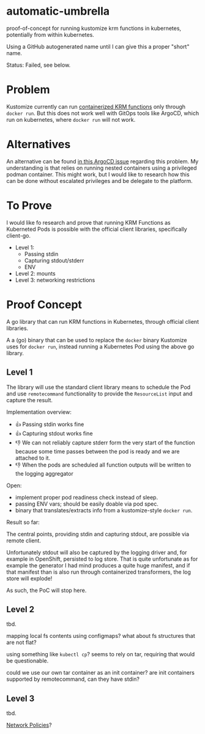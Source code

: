 # automatic-umbrella

proof-of-concept for running kustomize krm functions in kubernetes, potentially from within kubernetes.

Using a GitHub autogenerated name until I can give this a proper "short" name.

Status: Failed, see below.

# Problem

Kustomize currently can run [containerized KRM functions][] only through `docker run`.
But this does not work well with GitOps tools like ArgoCD, which run on kubernetes, where `docker run` will not work.

# Alternatives

An alternative can be found [in this ArgoCD issue][argocd krm functions] regarding this problem.
My understanding is that relies on running nested containers using a privileged podman container.
This might work, but I would like to research how this can be done without escalated privileges
and be delegate to the platform.

# To Prove

I would like fo research and prove that running KRM Functions as Kuberneted Pods is possible with the official client libraries, specifically client-go.

* Level 1:
    * Passing stdin
    * Capturing stdout/stderr
    * ENV
* Level 2: mounts
* Level 3: networking restrictions

# Proof Concept

A go library that can run KRM functions in Kubernetes, through official client libraries.

A a (go) binary that can be used to replace the `docker` binary Kustomize uses for `docker run`, instead running a Kubernetes Pod using the above go library.

## Level 1

The library will use the standard client library means to schedule the Pod
and use `remotecommand` functionality to provide the `ResourceList` input and capture the result.

Implementation overview:
* :+1: Passing stdin works fine
* :+1: Capturing stdout works fine
* :-1: We can not reliably capture stderr form the very start of the function because some time passes between the pod is ready and we are attached to it.
* :-1: When the pods are scheduled all function outputs will be written to the logging aggregator

Open:
* implement proper pod readiness check instead of sleep.
* passing ENV vars; should be easily doable via pod spec.
* binary that translates/extracts info from a kustomize-style `docker run`.

Result so far:

The central points, providing stdin and capturing stdout, are possible via remote client.

Unfortunately stdout will also be captured by the logging driver and, for example in OpenShift, persisted to log store.
That is quite unfortunate as for example the generator I had mind produces a quite huge manifest, and if that manifest than is also run through containerized transformers, the log store will explode!

As such, the PoC will stop here.

## Level 2

tbd.

mapping local fs contents using configmaps?
what about fs structures that are not flat?

using something like `kubectl cp`?
seems to rely on tar, requiring that would be questionable.

could we use our own tar container as an init container?
are init containers supported by remotecommand, can they have stdin?

## Level 3

tbd.

[Network Policies][]?

[containerized KRM functions]: https://kubectl.docs.kubernetes.io/guides/extending_kustomize/containerized_krm_functions/
[Network Policies]: https://kubernetes.io/docs/concepts/services-networking/network-policies/
[argocd krm functions]: https://github.com/argoproj/argo-cd/issues/5553#issuecomment-1135355355
